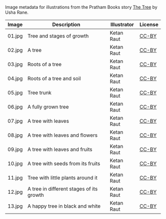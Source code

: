 Image metadata for illustrations from the Pratham Books story [The Tree](https://storyweaver.org.in/stories/212-the-tree) by Usha Rane.

Image | Description | Illustrator | License
----- | ----------- | ----------- | -------
01.jpg | Tree and stages of growth  | Ketan Raut | [CC-BY](https://creativecommons.org/licenses/by/4.0/)
02.jpg | A tree | Ketan Raut | [CC-BY](https://creativecommons.org/licenses/by/4.0/)
03.jpg | Roots of a tree  | Ketan Raut | [CC-BY](https://creativecommons.org/licenses/by/4.0/)
04.jpg | Roots of a tree and soil | Ketan Raut | [CC-BY](https://creativecommons.org/licenses/by/4.0/)
05.jpg | Tree trunk  | Ketan Raut | [CC-BY](https://creativecommons.org/licenses/by/4.0/)
06.jpg | A fully grown tree | Ketan Raut | [CC-BY](https://creativecommons.org/licenses/by/4.0/)
07.jpg | A tree with leaves | Ketan Raut | [CC-BY](https://creativecommons.org/licenses/by/4.0/)
08.jpg | A tree with leaves and flowers | Ketan Raut | [CC-BY](https://creativecommons.org/licenses/by/4.0/)
09.jpg | A tree with leaves and fruits |  Ketan Raut | [CC-BY](https://creativecommons.org/licenses/by/4.0/)
10.jpg | A tree with seeds from its fruits | Ketan Raut | [CC-BY](https://creativecommons.org/licenses/by/4.0/)
11.jpg | Tree with little plants around it | Ketan Raut | [CC-BY](https://creativecommons.org/licenses/by/4.0/)
12.jpg | A tree in different stages of its growth | Ketan Raut | [CC-BY](https://creativecommons.org/licenses/by/4.0/)
13.jpg | A happy tree in black and white | Ketan Raut | [CC-BY](https://creativecommons.org/licenses/by/4.0/)